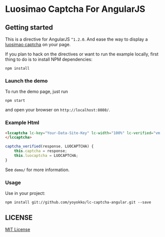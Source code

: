 Luosimao Captcha For AngularJS
=======================

## Getting started

This is a directive for AngularJS `^1.2.0`. And ease the way to display a [luosimao captcha](https://luosimao.com/service/captcha) on your page.

If you plan to hack on the directives or want to run the example locally, first thing to do is to install NPM dependencies:

```shell
npm install
```

### Launch the demo

To run the demo page, just run

```shell
npm start
```

and open your browser on `http://localhost:8080/`.

### Example Html

```html
<lccaptcha lc-key="Your-Data-Site-Key" lc-width="100%" lc-verified="vm.captcha_verified(resp, LUOCAPTCHA)">
</lccaptcha>
```

```javascript
captcha_verified(response, LUOCAPTCHA) {
    this.captcha = response;
    this.luocaptcha = LUOCAPTCHA;
}
```

See `demo/` for more information.


### Usage
 
Use in your project:

```shell
npm install git://github.com/yoyokko/lc-captcha-angular.git --save
```

## LICENSE ##

[MIT License](https://raw.githubusercontent.com/leftstick/BaiduMapForAngularJS/master/LICENSE)

